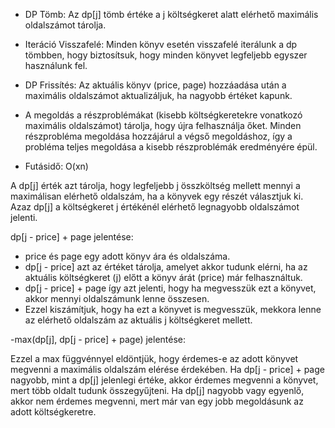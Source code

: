 - DP Tömb: Az dp[j] tömb értéke a j költségkeret alatt elérhető maximális oldalszámot tárolja.
-  Iteráció Visszafelé: Minden könyv esetén visszafelé iterálunk a dp tömbben, hogy biztosítsuk, hogy minden könyvet legfeljebb egyszer használunk fel.
- DP Frissítés: Az aktuális könyv (price, page) hozzáadása után a maximális oldalszámot aktualizáljuk, ha nagyobb értéket kapunk.
- A megoldás a részproblémákat (kisebb költségkeretekre vonatkozó maximális oldalszámot) tárolja, hogy újra felhasználja őket.
  Minden részprobléma megoldása hozzájárul a végső megoldáshoz, így a probléma teljes megoldása a kisebb részproblémák eredményére épül.

- Futásidő: O(xn)

A dp[j] érték azt tárolja, hogy legfeljebb j összköltség mellett mennyi a maximálisan elérhető oldalszám, ha a könyvek egy részét választjuk ki.
Azaz dp[j] a költségkeret j értékénél elérhető legnagyobb oldalszámot jelenti.

dp[j - price] + page jelentése:

 - price és page egy adott könyv ára és oldalszáma.
 - dp[j - price] azt az értéket tárolja, amelyet akkor tudunk elérni, ha az aktuális költségkeret (j) előtt a könyv árát (price) már felhasználtuk.
 - dp[j - price] + page így azt jelenti, hogy ha megvesszük ezt a könyvet, akkor mennyi oldalszámunk lenne összesen.
 - Ezzel kiszámítjuk, hogy ha ezt a könyvet is megvesszük, mekkora lenne az elérhető oldalszám az aktuális j költségkeret mellett.

-max(dp[j], dp[j - price] + page) jelentése:

Ezzel a max függvénnyel eldöntjük, hogy érdemes-e az adott könyvet megvenni a maximális oldalszám elérése érdekében.
Ha dp[j - price] + page nagyobb, mint a dp[j] jelenlegi értéke, akkor érdemes megvenni a könyvet, mert több oldalt tudunk összegyűjteni.
Ha dp[j] nagyobb vagy egyenlő, akkor nem érdemes megvenni, mert már van egy jobb megoldásunk az adott költségkeretre.
